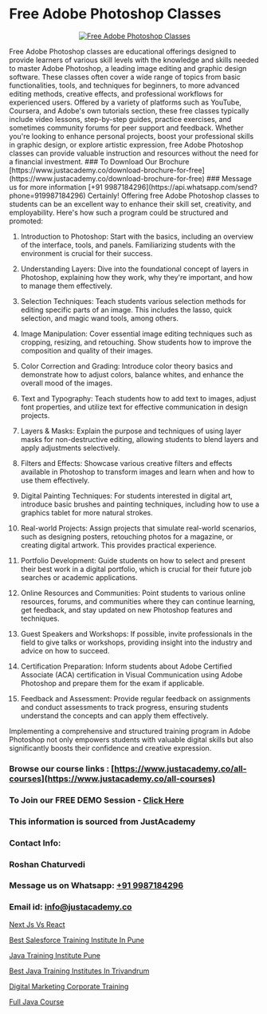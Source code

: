 # Free Adobe Photoshop Classes

<p align="center">
  <a href="https://justacademy.co/course-detail/photoshop-training">
    <img src="https://justacademy.co/storage2/course_image/1676637576_course_image.webp" alt="Free Adobe Photoshop Classes">
  </a>
</p>
Free Adobe Photoshop classes are educational offerings designed to provide learners of various skill levels with the knowledge and skills needed to master Adobe Photoshop, a leading image editing and graphic design software. These classes often cover a wide range of topics from basic functionalities, tools, and techniques for beginners, to more advanced editing methods, creative effects, and professional workflows for experienced users. Offered by a variety of platforms such as YouTube, Coursera, and Adobe's own tutorials section, these free classes typically include video lessons, step-by-step guides, practice exercises, and sometimes community forums for peer support and feedback. Whether you're looking to enhance personal projects, boost your professional skills in graphic design, or explore artistic expression, free Adobe Photoshop classes can provide valuable instruction and resources without the need for a financial investment.
### To Download Our Brochure [https://www.justacademy.co/download-brochure-for-free](https://www.justacademy.co/download-brochure-for-free)
### Message us for more information [+91 9987184296](https://api.whatsapp.com/send?phone=919987184296)
Certainly! Offering free Adobe Photoshop classes to students can be an excellent way to enhance their skill set, creativity, and employability. Here's how such a program could be structured and promoted:

1) Introduction to Photoshop: Start with the basics, including an overview of the interface, tools, and panels. Familiarizing students with the environment is crucial for their success.

2) Understanding Layers: Dive into the foundational concept of layers in Photoshop, explaining how they work, why they're important, and how to manage them effectively.

3) Selection Techniques: Teach students various selection methods for editing specific parts of an image. This includes the lasso, quick selection, and magic wand tools, among others.

4) Image Manipulation: Cover essential image editing techniques such as cropping, resizing, and retouching. Show students how to improve the composition and quality of their images.

5) Color Correction and Grading: Introduce color theory basics and demonstrate how to adjust colors, balance whites, and enhance the overall mood of the images.

6) Text and Typography: Teach students how to add text to images, adjust font properties, and utilize text for effective communication in design projects.

7) Layers & Masks: Explain the purpose and techniques of using layer masks for non-destructive editing, allowing students to blend layers and apply adjustments selectively.

8) Filters and Effects: Showcase various creative filters and effects available in Photoshop to transform images and learn when and how to use them effectively.

9) Digital Painting Techniques: For students interested in digital art, introduce basic brushes and painting techniques, including how to use a graphics tablet for more natural strokes.

10) Real-world Projects: Assign projects that simulate real-world scenarios, such as designing posters, retouching photos for a magazine, or creating digital artwork. This provides practical experience.

11) Portfolio Development: Guide students on how to select and present their best work in a digital portfolio, which is crucial for their future job searches or academic applications.

12) Online Resources and Communities: Point students to various online resources, forums, and communities where they can continue learning, get feedback, and stay updated on new Photoshop features and techniques.

13) Guest Speakers and Workshops: If possible, invite professionals in the field to give talks or workshops, providing insight into the industry and advice on how to succeed.

14) Certification Preparation: Inform students about Adobe Certified Associate (ACA) certification in Visual Communication using Adobe Photoshop and prepare them for the exam if applicable.

15) Feedback and Assessment: Provide regular feedback on assignments and conduct assessments to track progress, ensuring students understand the concepts and can apply them effectively.

Implementing a comprehensive and structured training program in Adobe Photoshop not only empowers students with valuable digital skills but also significantly boosts their confidence and creative expression.

### Browse our course links : [https://www.justacademy.co/all-courses](https://www.justacademy.co/all-courses) 
### To Join our FREE DEMO Session - [Click Here](https://www.justacademy.co/register-for-course-demo)


### This information is sourced from JustAcademy
### Contact Info:
### Roshan Chaturvedi
### Message us on Whatsapp: [+91 9987184296](https://api.whatsapp.com/send?phone=919987184296)
### Email id: [info@justacademy.co](mailto:info@justacademy.co)
                
[Next Js Vs React](https://www.linkedin.com/pulse/next-js-vs-react-justacademy-liverpool-cft6f?trackingId=wuYfC0VPFXzT%2F1y%2BzOICSQ%3D%3D&lipi=urn%3Ali%3Apage%3Ad_flagship3_company_admin%3BwUUQsYTGTZy3zMvOP%2FpbFA%3D%3D)

[Best Salesforce Training Institute In Pune](https://www.linkedin.com/pulse/best-salesforce-training-institute-pune-justacademy-austin-d5abf?trackingId=0Eo3XLQ4mAAdLRLBTB%2Bp1g%3D%3D&lipi=urn%3Ali%3Apage%3Ad_flagship3_company_admin%3BmA9QTMf0RKatDJxEf%2FJ3Jw%3D%3D)

[Java Training Institute Pune](https://medium.com/@namusn/java-training-institute-pune-c779dcd0f622)

[Best Java Training Institutes In Trivandrum](https://medium.com/@kamblerajas684/best-java-training-institutes-in-trivandrum-7141d6a5e12d)

[Digital Marketing Corporate Training](https://justacademyin.github.io/Articles/Digital-Marketing-Corporate-Training)

[Full Java Course](https://justacademyin.github.io/Articles/Full-Java-Course)

